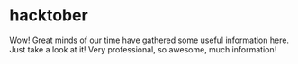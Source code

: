 # hacktober
Wow! Great minds of our time have gathered some useful information here. Just take a look at it! Very professional, so awesome, much information!
